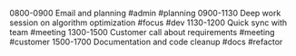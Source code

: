 0800-0900 Email and planning #admin #planning
0900-1130 Deep work session on algorithm optimization #focus #dev
1130-1200 Quick sync with team #meeting
1300-1500 Customer call about requirements #meeting #customer
1500-1700 Documentation and code cleanup #docs #refactor